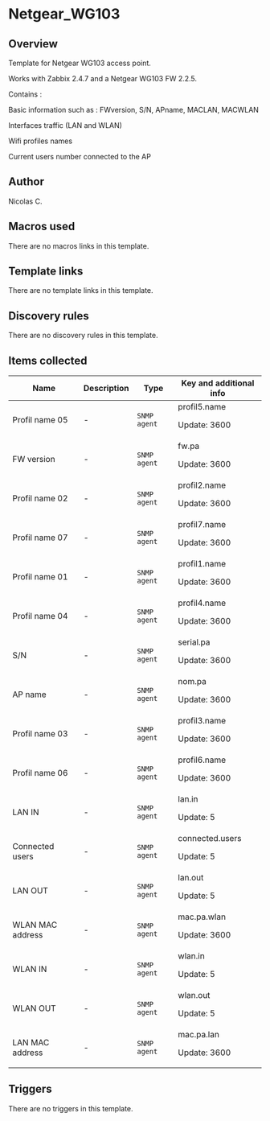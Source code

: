 # Netgear_WG103

## Overview

Template for Netgear WG103 access point.


Works with Zabbix 2.4.7 and a Netgear WG103 FW 2.2.5.


 


Contains :


Basic information such as : FWversion, S/N, APname, MACLAN, MACWLAN


Interfaces traffic (LAN and WLAN)


Wifi profiles names


Current users number connected to the AP



## Author

Nicolas C.

## Macros used

There are no macros links in this template.

## Template links

There are no template links in this template.

## Discovery rules

There are no discovery rules in this template.

## Items collected

|Name|Description|Type|Key and additional info|
|----|-----------|----|----|
|Profil name 05|<p>-</p>|`SNMP agent`|profil5.name<p>Update: 3600</p>|
|FW version|<p>-</p>|`SNMP agent`|fw.pa<p>Update: 3600</p>|
|Profil name 02|<p>-</p>|`SNMP agent`|profil2.name<p>Update: 3600</p>|
|Profil name 07|<p>-</p>|`SNMP agent`|profil7.name<p>Update: 3600</p>|
|Profil name 01|<p>-</p>|`SNMP agent`|profil1.name<p>Update: 3600</p>|
|Profil name 04|<p>-</p>|`SNMP agent`|profil4.name<p>Update: 3600</p>|
|S/N|<p>-</p>|`SNMP agent`|serial.pa<p>Update: 3600</p>|
|AP name|<p>-</p>|`SNMP agent`|nom.pa<p>Update: 3600</p>|
|Profil name 03|<p>-</p>|`SNMP agent`|profil3.name<p>Update: 3600</p>|
|Profil name 06|<p>-</p>|`SNMP agent`|profil6.name<p>Update: 3600</p>|
|LAN IN|<p>-</p>|`SNMP agent`|lan.in<p>Update: 5</p>|
|Connected users|<p>-</p>|`SNMP agent`|connected.users<p>Update: 5</p>|
|LAN OUT|<p>-</p>|`SNMP agent`|lan.out<p>Update: 5</p>|
|WLAN MAC address|<p>-</p>|`SNMP agent`|mac.pa.wlan<p>Update: 3600</p>|
|WLAN IN|<p>-</p>|`SNMP agent`|wlan.in<p>Update: 5</p>|
|WLAN OUT|<p>-</p>|`SNMP agent`|wlan.out<p>Update: 5</p>|
|LAN MAC address|<p>-</p>|`SNMP agent`|mac.pa.lan<p>Update: 3600</p>|
## Triggers

There are no triggers in this template.

